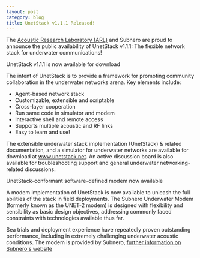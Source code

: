 ```yaml
---
layout: post
category: blog
title: UnetStack v1.1.1 Released!
---
```


The [Acoustic Research Laboratory (ARL)](http://arl.nus.edu.sg/) and Subnero are proud to announce the public availability of UnetStack v1.1.1: The flexible network stack for underwater communications!

UnetStack v1.1.1 is now available for download

The intent of UnetStack is to provide a framework for promoting community collaboration in the underwater networks arena. Key elements include:

* Agent-based network stack
* Customizable, extensible and scriptable
* Cross-layer cooperation
* Run same code in simulator and modem
* Interactive shell and remote access
* Supports multiple acoustic and RF links
* Easy to learn and use!

The extensible underwater stack implementation (UnetStack) & related documentation, and a simulator for underwater networks are available for download at www.unetstack.net. An active discussion board is also available for troubleshooting support and general underwater networking-related discussions.

UnetStack-conformant software-defined modem now available

A modem implementation of UnetStack is now available to unleash the full abilities of the stack in field deployments. The Subnero Underwater Modem (formerly known as the UNET-2 modem) is designed with flexibility and sensibility as basic design objectives, addressing commonly faced constraints with technologies available thus far.

Sea trials and deployment experience have repeatedly proven outstanding performance, including in extremely challenging underwater acoustic conditions. The modem is provided by Subnero, [further information on Subnero's website](/technology/Modem)
